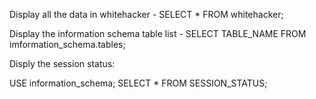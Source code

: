 Display all the data in whitehacker - SELECT * FROM whitehacker;

Display the information schema table list - SELECT TABLE_NAME FROM imformation_schema.tables;

Disply the session status:

USE information_schema;
SELECT * FROM SESSION_STATUS;